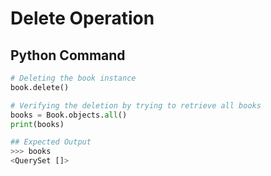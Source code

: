 # Delete Operation

## Python Command
```python
# Deleting the book instance
book.delete()

# Verifying the deletion by trying to retrieve all books
books = Book.objects.all()
print(books)

## Expected Output
>>> books
<QuerySet []>
